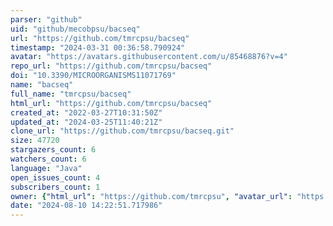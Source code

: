 ```yaml
---
parser: "github"
uid: "github/mecobpsu/bacseq"
url: "https://github.com/tmrcpsu/bacseq"
timestamp: "2024-03-31 00:36:58.790924"
avatar: "https://avatars.githubusercontent.com/u/85468876?v=4"
repo_url: "https://github.com/tmrcpsu/bacseq"
doi: "10.3390/MICROORGANISMS11071769"
name: "bacseq"
full_name: "tmrcpsu/bacseq"
html_url: "https://github.com/tmrcpsu/bacseq"
created_at: "2022-03-27T10:31:50Z"
updated_at: "2024-03-25T11:40:21Z"
clone_url: "https://github.com/tmrcpsu/bacseq.git"
size: 47720
stargazers_count: 6
watchers_count: 6
language: "Java"
open_issues_count: 4
subscribers_count: 1
owner: {"html_url": "https://github.com/tmrcpsu", "avatar_url": "https://avatars.githubusercontent.com/u/85468876?v=4", "login": "tmrcpsu", "type": "User"}
date: "2024-08-10 14:22:51.717986"
---
```


